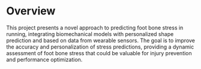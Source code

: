 # Overview
This project presents a novel approach to predicting foot bone stress in running, integrating biomechanical models with personalized shape prediction and based on data from wearable sensors. The goal is to improve the accuracy and personalization of stress predictions, providing a dynamic assessment of foot bone stress that could be valuable for injury prevention and performance optimization.
